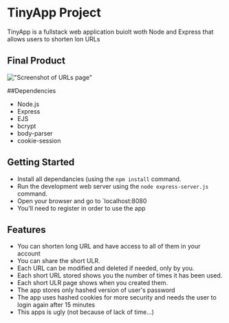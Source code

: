 # TinyApp Project

TinyApp is a fullstack web application buiolt woth Node and Express that allows users to shorten lon URLs

## Final Product

!["Screenshot of URLs page"](https://github.com/SylvainJunca/express-web-server/blob/master/docs/TinyURL-urls-page.png?raw=true)


##Dependencies

- Node.js
- Express
- EJS
- bcrypt
- body-parser
- cookie-session

## Getting Started 

- Install all dependancies (using the `npm install` command.
- Run the development web server using the `node express-server.js` command.
- Open your browser and go to `localhost:8080
- You'll need to register in order to use the app

## Features 

- You can shorten long URL and have access to all of them in your account
- You can share the short ULR.
- Each URL can be modified and deleted if needed, only by you.
- Each short URL stored shows you the number of times it has been used.
- Each short ULR page shows when you created them.
- The app stores only hashed version of user's password
- The app uses hashed cookies for more security and needs the user to login  again after 15 minutes
- This apps is ugly (not because of lack of time...) 
